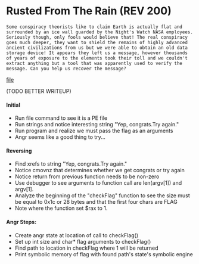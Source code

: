 # Rusted From The Rain (REV 200)

```
Some conspiracy theorists like to claim Earth is actually flat and surrounded by an ice wall guarded by the Night's Watch NASA employees. Seriously though, only fools would believe that! The real conspiracy goes much deeper, they want to shield the remains of highly advanced ancient civilizations from us but we were able to obtain an old data storage device! It appears they left us a message, however thousands of years of exposure to the elements took their toll and we couldn't extract anything but a tool that was apparently used to verify the message. Can you help us recover the message?
```
[file](ctf_normie_cpu-14f48b9bc8ff3d1d.exe)

(TODO BETTER WRITEUP)

#### Initial
* Run file command to see it is a PE file
* Run strings and notice interesting string "Yep, congrats.Try again."
* Run program and realize we must pass the flag as an arguments
* Angr seems like a good thing to try...

#### Reversing
* Find xrefs to string "Yep, congrats.Try again."
* Notice cmovnz that determines whether we get congrats or try again
* Notice return from previous function needs to be non-zero
* Use debugger to see arguments to function call are len(argv[1]) and argv[1].
* Analyze the beginning of the "checkFlag" function to see the size must be equal to 0x1c or 28 bytes and that the first four chars are FLAG
* Note where the function set $rax to 1.

#### Angr Steps:

* Create angr state at location of call to checkFlag()
* Set up int size and char* flag arguments to checkFlag()
* Find path to location in checkFlag where 1 will be returned
* Print symbolic memory of flag with found path's state's symbolic engine
